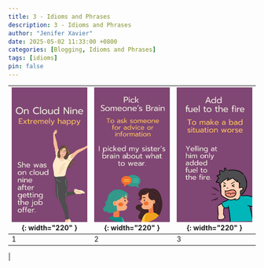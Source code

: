 ```yaml
---
title: 3 - Idioms and Phrases
description: 3 - Idioms and Phrases
author: "Jenifer Xavier"
date: 2025-05-02 11:33:00 +0800
categories: [Blogging, Idioms and Phrases]
tags: [idioms]
pin: false
---
```


| ![Idioms](/assets/img/3-idioms-and-phrases/1.png){: width="220" } | ![Idioms](/assets/img/3-idioms-and-phrases/2.png){: width="220" } | ![Idioms](/assets/img/3-idioms-and-phrases/3.png){: width="220" } |
| ----------------------------------------------------------------- | ----------------------------------------------------------------- | ----------------------------------------------------------------- |
| 1                                                                 | 2                                                                 | 3                                                                 |

|
